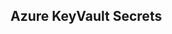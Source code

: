 ## Azure KeyVault Secrets

<!-- autorest --use=@autorest/go@4.0.0-preview.27 https://github.com/Azure/azure-rest-api-specs/tree/1e2c9f3ec93078da8078389941531359e274f32a/specification/keyvault/data-plane --tag=package-7.2 --output-folder=internal --module-azsecrets --module-version=0.1.0 --openapi-type="data-plane" --security="AADToken" --security-scopes="https://vault.azure.net/.default" -->